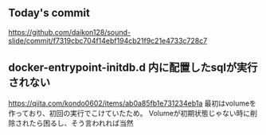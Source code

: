 ## Today's commit
https://github.com/daikon128/sound-slide/commit/f7319cbc704f14ebf194cb21f9c21e4733c728c7

## docker-entrypoint-initdb.d 内に配置したsqlが実行されない
https://qiita.com/kondo0602/items/ab0a85fb1e731234eb1a
最初はvolumeを作っており、初回の実行でこけていたため。
Volumeが初期状態じゃない時に削除されたら困るし、そう言われれば当然
